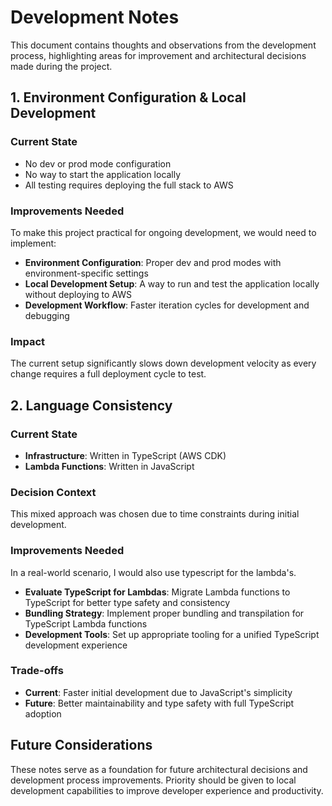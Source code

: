 # Development Notes

This document contains thoughts and observations from the development process, highlighting areas for improvement and architectural decisions made during the project.

## 1. Environment Configuration & Local Development

### Current State
- No dev or prod mode configuration
- No way to start the application locally
- All testing requires deploying the full stack to AWS

### Improvements Needed
To make this project practical for ongoing development, we would need to implement:

- **Environment Configuration**: Proper dev and prod modes with environment-specific settings
- **Local Development Setup**: A way to run and test the application locally without deploying to AWS
- **Development Workflow**: Faster iteration cycles for development and debugging

### Impact
The current setup significantly slows down development velocity as every change requires a full deployment cycle to test.

## 2. Language Consistency

### Current State
- **Infrastructure**: Written in TypeScript (AWS CDK)
- **Lambda Functions**: Written in JavaScript

### Decision Context
This mixed approach was chosen due to time constraints during initial development.


### Improvements Needed
In a real-world scenario, I would also use typescript for the lambda's.  

- **Evaluate TypeScript for Lambdas**: Migrate Lambda functions to TypeScript for better type safety and consistency
- **Bundling Strategy**: Implement proper bundling and transpilation for TypeScript Lambda functions
- **Development Tools**: Set up appropriate tooling for a unified TypeScript development experience

### Trade-offs
- **Current**: Faster initial development due to JavaScript's simplicity
- **Future**: Better maintainability and type safety with full TypeScript adoption

## Future Considerations

These notes serve as a foundation for future architectural decisions and development process improvements. Priority should be given to local development capabilities to improve developer experience and productivity. 